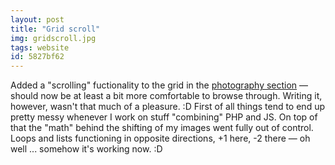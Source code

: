 ```yaml
---
layout: post
title: "Grid scroll"
img: gridscroll.jpg
tags: website
id: 5827bf62
---
```


Added a "scrolling" fuctionality to the grid in the [photography section](?c=photography) — should now be at least a bit more comfortable to browse through. Writing it, however, wasn't that much of a pleasure. :D First of all things tend to end up pretty messy whenever I work on stuff "combining" PHP and JS. On top of that the "math" behind the shifting of my images went fully out of control. Loops and lists functioning in opposite directions, +1 here, -2 there &mdash; oh well ... somehow it's working now. :D